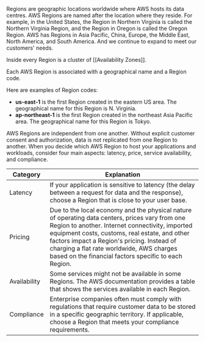 Regions are geographic locations worldwide where AWS hosts its data centres. AWS Regions are named after the location where they reside. For example, in the United States, the Region in Northern Virginia is called the Northern Virginia Region, and the Region in Oregon is called the Oregon Region. AWS has Regions in Asia Pacific, China, Europe, the Middle East, North America, and South America. And we continue to expand to meet our customers' needs.

Inside every Region is a cluster of [[Availability Zones]].

Each AWS Region is associated with a geographical name and a Region code.

Here are examples of Region codes:

- **us-east-1** is the first Region created in the eastern US area. The geographical name for this Region is N. Virginia.
- **ap-northeast-1** is the first Region created in the northeast Asia Pacific area. The geographical name for this Region is Tokyo.

  
AWS Regions are independent from one another. Without explicit customer consent and authorization, data is not replicated from one Region to another. When you decide which AWS Region to host your applications and workloads, consider four main aspects: latency, price, service availability, and compliance.

| Category     | Explanation                                                                                                                                                                                                                                                                                                                                            |
| ------------ | ------------------------------------------------------------------------------------------------------------------------------------------------------------------------------------------------------------------------------------------------------------------------------------------------------------------------------------------------------ |
| Latency      | If your application is sensitive to latency (the delay between a request for data and the response), choose a Region that is close to your user base.                                                                                                                                                                                                  |
| Pricing      | Due to the local economy and the physical nature of operating data centers, prices vary from one Region to another. Internet connectivity, imported equipment costs, customs, real estate, and other factors impact a Region's pricing. Instead of charging a flat rate worldwide, AWS charges based on the financial factors specific to each Region. |
| Availability | Some services might not be available in some Regions. The AWS documentation provides a table that shows the services available in each Region.                                                                                                                                                                                                         |
| Compliance   | Enterprise companies often must comply with regulations that require customer data to be stored in a specific geographic territory. If applicable, choose a Region that meets your compliance requirements.                                                                                                                                            |
